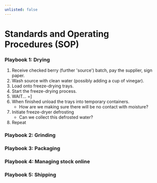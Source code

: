```yaml
---
unlisted: false
---
```


# Standards and Operating Procedures (SOP)

### Playbook 1: Drying

1. Receive checked berry (further 'source') batch, pay the supplier, sign paper.
2. Wash source with clean water (possibly adding a cup of vinegar).
3. Load onto freeze-drying trays.
4. Start the freeze-drying process.
5. WAIT... =]
6. When finished unload the trays into temporary containers.
   - How are we making sure there will be no contact with moisture?
7. Initiate freeze-dryer defrosting
   - Can we collect this defrosted water?
8. Repeat

### Playbook 2: Grinding

### Playbook 3: Packaging

### Playbook 4: Managing stock online

### Playbook 5: Shipping
